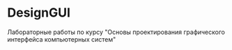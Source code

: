 # DesignGUI

Лабораторные работы по курсу "Основы проектирования графического интерфейса компьютерных систем"
